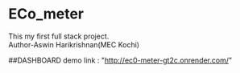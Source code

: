 # ECo_meter

This my first full stack project.
<br/>
Author-Aswin Harikrishnan(MEC Kochi)

##DASHBOARD demo link : "http://ec0-meter-gt2c.onrender.com/"
